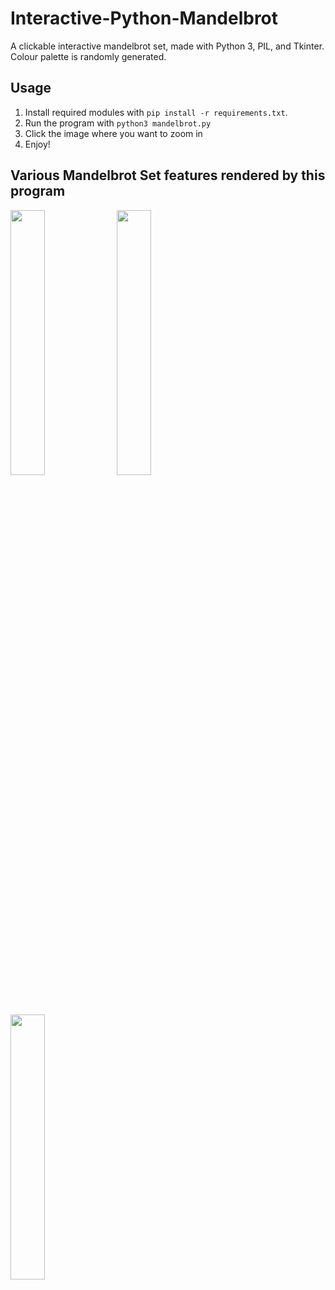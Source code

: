 # Interactive-Python-Mandelbrot
A clickable interactive mandelbrot set, made with Python 3, PIL, and Tkinter. Colour palette is randomly generated.

## Usage
1. Install required modules with `pip install -r requirements.txt`.
2. Run the program with `python3 mandelbrot.py`
3. Click the image where you want to zoom in
4. Enjoy!

## Various Mandelbrot Set features rendered by this program
<img src="https://raw.githubusercontent.com/Rosshill98/Interactive-Python-Mandelbrot/master/pictures/image.png" width="33%">
<img src="https://raw.githubusercontent.com/Rosshill98/Interactive-Python-Mandelbrot/master/pictures/image2.png" width="33%">
<img src="https://raw.githubusercontent.com/Rosshill98/Interactive-Python-Mandelbrot/master/pictures/image3.png" width="33%">
